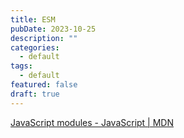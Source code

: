 ```yaml
---
title: ESM
pubDate: 2023-10-25
description: ""
categories:
  - default
tags:
  - default
featured: false
draft: true
---
```

[JavaScript modules - JavaScript | MDN](https://developer.mozilla.org/en-US/docs/Web/JavaScript/Guide/Modules)
